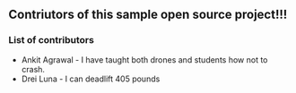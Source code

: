 ## Contriutors of this sample open source project!!! 


### List of contributors
- Ankit Agrawal - I have taught both drones and students how not to crash.
- Drei Luna  - I can deadlift 405 pounds